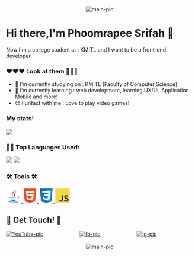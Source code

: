 <!-- main picture profile -->
<div align="center" style="justify-content: space-between;">
  <img src="https://scontent.fbkk12-4.fna.fbcdn.net/v/t39.30808-6/p960x960/272919761_4833903906699402_1889016058049590622_n.jpg?_nc_cat=110&ccb=1-5&_nc_sid=730e14&_nc_eui2=AeGPukk4BE_Cs_wsgrVtgZpId3dfkM2BDQV3d1-QzYENBaIIiPWyk9cZKq4FQtPmE11abPQpoQNp7_xzoztle76g&_nc_ohc=WWsGCFEaehQAX8t7bOK&_nc_zt=23&_nc_ht=scontent.fbkk12-4.fna&oh=00_AT8Yn4WpCFFAm6Q6nDxKjG-rOVPZWOVYsANfuAXWULD7KQ&oe=61FE7966" width="1013" height="450" alt="main-pic">
</div>

<!-- note-1 -->
# Hi there,I'm Phoomrapee Srifah 👋
Now I'm a college student at : KMITL and I want to be a front-end developer.

<!-- mystory -->
### ❤️❤️❤️ Look at them 👀👀👀
- 🔭 I’m currently studying on : KMITL (Faculty of Computer Science)
- 🌱 I’m currently learning : web development, learning UX/Ui, Application Mobile and more!
- 😊 Funfact with me : Love to play video games!

### My stats!
<img
  align="center"
  src="https://github-readme-stats.vercel.app/api/?username=PPhoomkmitl&theme=dracula"
/>
### 👨‍💻 Top Languages Used:
![](https://github-profile-summary-cards.vercel.app/api/cards/repos-per-language?username=PPhoomkmitl&theme=nord_dark)
![](https://github-profile-summary-cards.vercel.app/api/cards/most-commit-language?username=PPhoomkmitl&theme=nord_dark)


<!-- ### 📈 GitHub Activity Graph:
 ![GitHub Activity Graph](https://activity-graph.herokuapp.com/graph?username=PPhoomkmitl&theme=github) -->
### 🛠️ Tools 🛠️

<p align="start">
  <a href="https://www.python.org" target="_blank">
    <img
      src="https://raw.githubusercontent.com/devicons/devicon/master/icons/java/java-original.svg"
      alt="Python"
      width="40"
      height="40"
    />
  </a>
    <a href="https://www.programiz.com/c-programming" target="_blank">
    <img
      src="https://raw.githubusercontent.com/devicons/devicon/master/icons/html5/html5-original.svg"
      alt="C"
      width="40"
      height="40"
    />
  </a>
  <a href="https://www.programiz.com/c-programming" target="_blank">
    <img
      src="https://raw.githubusercontent.com/devicons/devicon/master/icons/css3/css3-original.svg"
      alt="C"
      width="40"
      height="40"
    />
  </a>
  <a href="https://www.programiz.com/c-programming" target="_blank">
    <img
      src="https://raw.githubusercontent.com/devicons/devicon/master/icons/javascript/javascript-original.svg"
      alt="C"
      width="40"
      height="40"
    />
  </a>
  



## 📝 Get Touch! 📝
<div style="display: flex; justify-content: space-between">
  <a href="https://www.youtube.com/channel/UC1bJb9GAaRdcn7O_abQ-4sg/featured">
    <img
      src="https://upload.wikimedia.org/wikipedia/commons/thumb/0/09/YouTube_full-color_icon_%282017%29.svg/2560px-YouTube_full-color_icon_%282017%29.svg.png"
      width="50"
      height="40"
      alt="YouTube-pic"
    />
  </a>
  <a href="https://web.facebook.com/phoomzamak/">
    <img
      src="https://upload.wikimedia.org/wikipedia/commons/thumb/1/16/Facebook-icon-1.png/640px-Facebook-icon-1.png"
      width="40"
      height="40"
      alt="fb-pic"
    />
  </a>
  <a href="https://www.instagram.com/pp.sfah/?hl=en">
    <img
      src="https://www.mmthailand.com/wp-content/uploads/2020/04/ig-icon.png"
      height="40"
      width="40"
      alt="ig-pic"
    />
  </a>
  <div></div>
</div>
<!-- <img
  align="center"
  src="https://github.com/PPhoomkmitl"
/>
 -->
<br>
<div align="center" style="justify-content: space-between;">
  <img src="https://scontent.fbkk13-2.fna.fbcdn.net/v/t39.30808-6/273017752_4834117320011394_4723962988177814742_n.jpg?_nc_cat=107&ccb=1-5&_nc_sid=730e14&_nc_eui2=AeEqylUsKFwDyyDdYXhwauP9R0a3eoUbOPFHRrd6hRs48SVKn1r_bVTUjfwakDr1iZpaRw2Ped2Cf5c2r5HIutKn&_nc_ohc=iI46HuwDM-YAX-BzwAd&_nc_zt=23&_nc_ht=scontent.fbkk13-2.fna&oh=00_AT9FDKiCAq7QyepVTLB_P5id4XKsMUKBGDBhVA6zyjigeg&oe=61FF59B1" width="1200" height="350" alt="main-pic">
</div>

